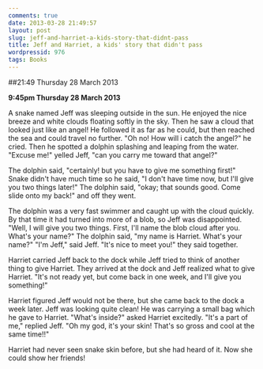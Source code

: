 ```yaml
---
comments: true
date: 2013-03-28 21:49:57
layout: post
slug: jeff-and-harriet-a-kids-story-that-didnt-pass
title: Jeff and Harriet, a kids' story that didn't pass
wordpressid: 976
tags: Books
---
```


##21:49 Thursday 28 March 2013

**9:45pm Thursday 28 March 2013**

A snake named Jeff was sleeping outside in the sun. He enjoyed the
nice breeze and white clouds floating softly in the sky. Then he saw a
cloud that looked just like an angel! He followed it as far as he
could, but then reached the sea and could travel no further. "Oh no!
How will i catch the angel?" he cried. Then he spotted a dolphin
splashing and leaping from the water. "Excuse me!" yelled Jeff, "can
you carry me toward that angel?"

The dolphin said, "certainly! but you have to give me something
first!" Snake didn't have much time so he said, "I don't have time
now, but I'll give you two things later!" The dolphin said, "okay;
that sounds good. Come slide onto my back!" and off they went.

The dolphin was a very fast swimmer and caught up with the cloud
quickly. By that time it had turned into more of a blob, so Jeff was
disappointed. "Well, I will give you two things. First, I'll name the
blob cloud after you. What's your name?" The dolphin said, "my name is
Harriet. What's your name?" "I'm Jeff," said Jeff. "It's nice to meet
you!" they said together.

Harriet carried Jeff back to the dock while Jeff tried to think of
another thing to give Harriet. They arrived at the dock and Jeff
realized what to give Harriet. "It's not ready yet, but come back in
one week, and I'll give you something!"

Harriet figured Jeff would not be there, but she came back to the dock
a week later. Jeff was looking quite clean! He was carrying a small
bag which he gave to Harriet. "What's inside?" asked Harriet
excitedly. "It's a part of me," replied Jeff. "Oh my god, it's your
skin! That's so gross and cool at the same time!!"

Harriet had never seen snake skin before, but she had heard of it.
Now she could show her friends!
